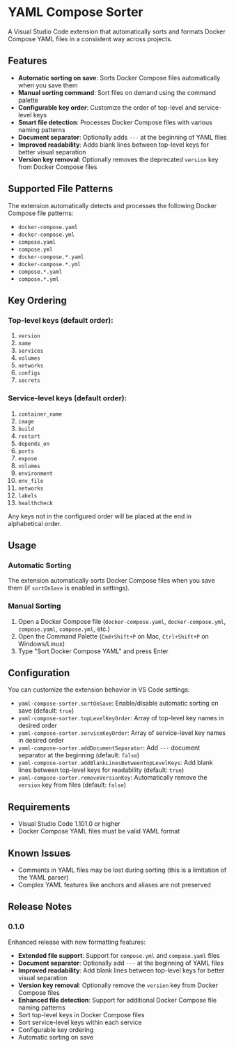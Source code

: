 # YAML Compose Sorter

A Visual Studio Code extension that automatically sorts and formats Docker Compose YAML files in a consistent way across projects.

## Features

- **Automatic sorting on save**: Sorts Docker Compose files automatically when you save them
- **Manual sorting command**: Sort files on demand using the command palette
- **Configurable key order**: Customize the order of top-level and service-level keys
- **Smart file detection**: Processes Docker Compose files with various naming patterns
- **Document separator**: Optionally adds `---` at the beginning of YAML files
- **Improved readability**: Adds blank lines between top-level keys for better visual separation
- **Version key removal**: Optionally removes the deprecated `version` key from Docker Compose files

## Supported File Patterns

The extension automatically detects and processes the following Docker Compose file patterns:
- `docker-compose.yaml`
- `docker-compose.yml`
- `compose.yaml`
- `compose.yml` 
- `docker-compose.*.yaml`
- `docker-compose.*.yml`
- `compose.*.yaml`
- `compose.*.yml`

## Key Ordering

### Top-level keys (default order):
1. `version`
2. `name` 
3. `services`
4. `volumes`
5. `networks`
6. `configs`
7. `secrets`

### Service-level keys (default order):
1. `container_name`
2. `image`
3. `build`
4. `restart`
5. `depends_on`
6. `ports`
7. `expose`
8. `volumes`
9. `environment`
10. `env_file`
11. `networks`
12. `labels`
13. `healthcheck`

Any keys not in the configured order will be placed at the end in alphabetical order.

## Usage

### Automatic Sorting
The extension automatically sorts Docker Compose files when you save them (if `sortOnSave` is enabled in settings).

### Manual Sorting
1. Open a Docker Compose file (`docker-compose.yaml`, `docker-compose.yml`, `compose.yaml`, `compose.yml`, etc.)
2. Open the Command Palette (`Cmd+Shift+P` on Mac, `Ctrl+Shift+P` on Windows/Linux)
3. Type "Sort Docker Compose YAML" and press Enter

## Configuration

You can customize the extension behavior in VS Code settings:

- `yaml-compose-sorter.sortOnSave`: Enable/disable automatic sorting on save (default: `true`)
- `yaml-compose-sorter.topLevelKeyOrder`: Array of top-level key names in desired order
- `yaml-compose-sorter.serviceKeyOrder`: Array of service-level key names in desired order
- `yaml-compose-sorter.addDocumentSeparator`: Add `---` document separator at the beginning (default: `false`)
- `yaml-compose-sorter.addBlankLinesBetweenTopLevelKeys`: Add blank lines between top-level keys for readability (default: `true`)
- `yaml-compose-sorter.removeVersionKey`: Automatically remove the `version` key from files (default: `false`)

## Requirements

- Visual Studio Code 1.101.0 or higher
- Docker Compose YAML files must be valid YAML format

## Known Issues

- Comments in YAML files may be lost during sorting (this is a limitation of the YAML parser)
- Complex YAML features like anchors and aliases are not preserved

## Release Notes

### 0.1.0

Enhanced release with new formatting features:
- **Extended file support**: Support for `compose.yml` and `compose.yaml` files
- **Document separator**: Optionally add `---` at the beginning of YAML files
- **Improved readability**: Add blank lines between top-level keys for better visual separation
- **Version key removal**: Optionally remove the `version` key from Docker Compose files
- **Enhanced file detection**: Support for additional Docker Compose file naming patterns
- Sort top-level keys in Docker Compose files
- Sort service-level keys within each service
- Configurable key ordering
- Automatic sorting on save
